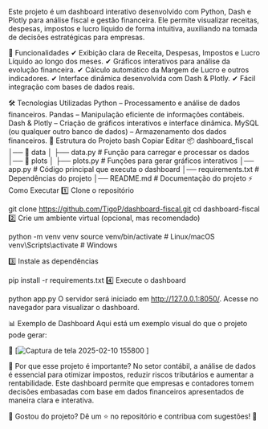 Este projeto é um dashboard interativo desenvolvido com Python, Dash e Plotly para análise fiscal e gestão financeira. Ele permite visualizar receitas, despesas, impostos e lucro líquido de forma intuitiva, auxiliando na tomada de decisões estratégicas para empresas.

🚀 Funcionalidades
✔ Exibição clara de Receita, Despesas, Impostos e Lucro Líquido ao longo dos meses.
✔ Gráficos interativos para análise da evolução financeira.
✔ Cálculo automático da Margem de Lucro e outros indicadores.
✔ Interface dinâmica desenvolvida com Dash & Plotly.
✔ Fácil integração com bases de dados reais.

🛠 Tecnologias Utilizadas
Python – Processamento e análise de dados financeiros.
Pandas – Manipulação eficiente de informações contábeis.
Dash & Plotly – Criação de gráficos interativos e interface dinâmica.
MySQL (ou qualquer outro banco de dados) – Armazenamento dos dados financeiros.
📂 Estrutura do Projeto
bash
Copiar
Editar
📦 dashboard_fiscal
│── 📂 data
│   ├── data.py         # Função para carregar e processar os dados
│── 📂 plots
│   ├── plots.py        # Funções para gerar gráficos interativos
│── app.py              # Código principal que executa o dashboard
│── requirements.txt     # Dependências do projeto
│── README.md           # Documentação do projeto
⚡ Como Executar
1️⃣ Clone o repositório

git clone https://github.com/TigoP/dashboard-fiscal.git
cd dashboard-fiscal
2️⃣ Crie um ambiente virtual (opcional, mas recomendado)

python -m venv venv
source venv/bin/activate  # Linux/macOS
venv\Scripts\activate      # Windows

3️⃣ Instale as dependências

pip install -r requirements.txt
4️⃣ Execute o dashboard

python app.py
O servidor será iniciado em http://127.0.0.1:8050/. Acesse no navegador para visualizar o dashboard.

📊 Exemplo de Dashboard
Aqui está um exemplo visual do que o projeto pode gerar:

🚀 [![Captura de tela 2025-02-10 155800](https://github.com/user-attachments/assets/adbb3f31-995d-40a3-b3e4-2a4fe5cc045d)
]

🎯 Por que esse projeto é importante?
No setor contábil, a análise de dados é essencial para otimizar impostos, reduzir riscos tributários e aumentar a rentabilidade. Este dashboard permite que empresas e contadores tomem decisões embasadas com base em dados financeiros apresentados de maneira clara e interativa.

🔗 Gostou do projeto? Dê um ⭐ no repositório e contribua com sugestões! 🚀
